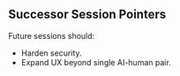 ## Successor Session Pointers
Future sessions should:
- Harden security.
- Expand UX beyond single AI-human pair.
